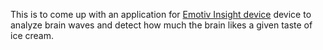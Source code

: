 This is to come up with an application for 
[Emotiv Insight device](https://www.emotiv.com/insight) 
device to analyze brain waves and detect how much the brain likes a given taste 
of ice cream.